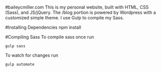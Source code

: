 #baileycmiller.com
This is my personal website, built with HTML, CSS (Sass), and JS/jQuery. The /blog portion is powered by Wordpress with a customized simple theme. I use Gulp to compile my Sass.

#Installing Dependencies
npm install

#Compiling Sass
To compile sass once run
```
gulp sass
```

To watch for changes run
```
gulp automate
```
